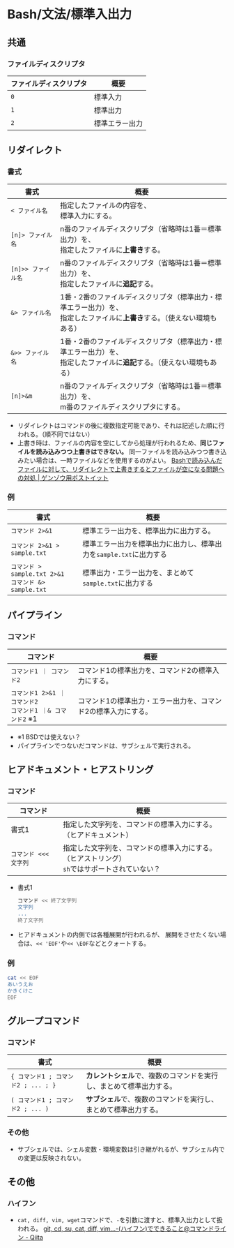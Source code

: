 # Bash/文法/標準入出力

## 共通

### ファイルディスクリプタ

| ファイルディスクリプタ | 概要           |
| ---------------------- | -------------- |
| `0`                    | 標準入力       |
| `1`                    | 標準出力       |
| `2`                    | 標準エラー出力 |

## リダイレクト

### 書式

| 書式               | 概要                                                         |
| ------------------ | ------------------------------------------------------------ |
| `< ファイル名`     | 指定したファイルの内容を、<br />標準入力にする。             |
| `[n]> ファイル名`  | n番のファイルディスクリプタ（省略時は1番＝標準出力）を、<br />指定したファイルに**上書き**する。 |
| `[n]>> ファイル名` | n番のファイルディスクリプタ（省略時は1番＝標準出力）を、<br />指定したファイルに**追記**する。 |
| `&> ファイル名`    | 1番・2番のファイルディスクリプタ（標準出力・標準エラー出力）を、<br />指定したファイルに**上書き**する。（使えない環境もある） |
| `&>> ファイル名`   | 1番・2番のファイルディスクリプタ（標準出力・標準エラー出力）を、<br />指定したファイルに**追記**する。（使えない環境もある） |
| `[n]>&m`           | n番のファイルディスクリプタ（省略時は1番＝標準出力）を、<br />m番のファイルディスクリプタにする。 |

- リダイレクトはコマンドの後に複数指定可能であり、それは記述した順に行われる。（順不同ではない）
- 上書き時は、ファイルの内容を空にしてから処理が行われるため、**同じファイルを読み込みつつ上書きはできない。**
  同一ファイルを読み込みつつ書き込みたい場合は、一時ファイルなどを使用するのがよい。
  [Bashで読み込んだファイルに対して、リダイレクトで上書きするとファイルが空になる問題への対処 | ゲンゾウ用ポストイット](https://genzouw.com/entry/2022/07/30/080038/3043/)

### 例

| 書式                                                       | 概要                                                         |
| ---------------------------------------------------------- | ------------------------------------------------------------ |
| `コマンド 2>&1`                                            | 標準エラー出力を、標準出力に出力する。                       |
| `コマンド 2>&1 > sample.txt`                               | 標準エラー出力を標準出力に出力し、標準出力を`sample.txt`に出力する |
| `コマンド > sample.txt 2>&1`<br />`コマンド &> sample.txt` | 標準出力・エラー出力を、まとめて`sample.txt`に出力する       |

## パイプライン

### コマンド

| コマンド                                                     | 概要                                                         |
| ------------------------------------------------------------ | ------------------------------------------------------------ |
| `コマンド1 ｜ コマンド2`                                     | コマンド1の標準出力を、コマンド2の標準入力にする。           |
| `コマンド1 2>&1 ｜ コマンド2`<br />`コマンド1 ｜& コマンド2` ※1 | コマンド1の標準出力・エラー出力を、コマンド2の標準入力にする。 |

- ※1 BSDでは使えない？
- パイプラインでつないだコマンドは、サブシェルで実行される。

## ヒアドキュメント・ヒアストリング

### コマンド

| コマンド              | 概要                                                         |
| --------------------- | ------------------------------------------------------------ |
| 書式1                 | 指定した文字列を、コマンドの標準入力にする。（ヒアドキュメント） |
| `コマンド <<< 文字列` | 指定した文字列を、コマンドの標準入力にする。（ヒアストリング）<br />`sh`ではサポートされていない？ |

- 書式1

  ```bash
  コマンド << 終了文字列
  文字列
  ...
  終了文字列
  ```

- ヒアドキュメントの内側では各種展開が行われるが、
  展開をさせたくない場合は、`<< 'EOF'`や`<< \EOF`などとクォートする。

### 例

```bash
cat << EOF
あいうえお
かきくけこ
EOF
```

## グループコマンド

### コマンド

| 書式                                | 概要                                                         |
| ----------------------------------- | ------------------------------------------------------------ |
| `{ コマンド1 ; コマンド2 ; ... ; }` | **カレントシェル**で、複数のコマンドを実行し、まとめて標準出力する。 |
| `( コマンド1 ; コマンド2 ; ... )`   | **サブシェル**で、複数のコマンドを実行し、まとめて標準出力する。 |

### その他

- サブシェルでは、シェル変数・環境変数は引き継がれるが、サブシェル内での変更は反映されない。

## その他

### ハイフン

- `cat, diff, vim, wget`コマンドで、`-`を引数に渡すと、標準入出力として扱われる。
  [git, cd, su, cat, diff, vim...-(ハイフン)でできること@コマンドライン - Qiita](https://qiita.com/ryosukes/items/b9a3b2913f72e1127e58#cat-diff-vim-wget%E3%81%A7%E3%83%8F%E3%82%A4%E3%83%95%E3%83%B3%E3%82%92%E5%BC%95%E6%95%B0%E3%81%AB%E6%B8%A1%E3%81%99%E3%81%A8)
